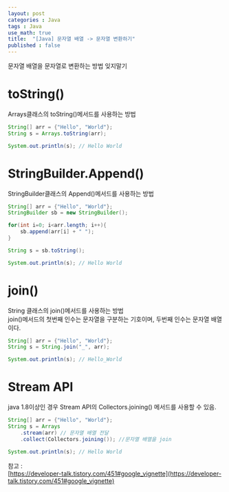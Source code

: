 ```yaml
---
layout: post
categories : Java
tags : Java
use_math: true
title:  "[Java] 문자열 배열 -> 문자열 변환하기"
published : false
---
```

문자열 배열을 문자열로 변환하는 방법 잊지말기   

# toString()
Arrays클래스의 toString()메서드를 사용하는 방법 
```java
String[] arr = {"Hello", "World"}; 
String s = Arrays.toString(arr); 

System.out.println(s); // Hello World
```

# StringBuilder.Append()
StringBuilder클래스의 Append()메서드를 사용하는 방법 
```java
String[] arr = {"Hello", "World"};
StringBuilder sb = new StringBuilder(); 

for(int i=0; i<arr.length; i++){
    sb.append(arr[i] + " ");
}

String s = sb.toString(); 

System.out.println(s); // Hello World
```

# join()
String 클래스의 join()메서드를 사용하는 방법   
join()메서드의 첫번째 인수는 문자열을 구분하는 기호이며, 두번째 인수는 문자열 배열이다.   
```java
String[] arr = {"Hello", "World"}; 
String s = String.join("_", arr); 

System.out.println(s); // Hello_World
```

# Stream API
java 1.8이상인 경우 Stream API의 Collectors.joining() 메서드를 사용할 수 있음. 
```java
String[] arr = {"Hello", "World"}; 
String s = Arrays
    .stream(arr) // 문자열 배열 전달
    .collect(Collectors.joining()); //문자열 배열을 join

System.out.println(s); // Hello World
```


참고 :    
[https://developer-talk.tistory.com/451#google_vignette](https://developer-talk.tistory.com/451#google_vignette)